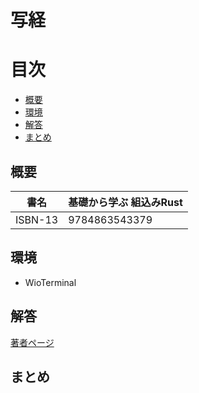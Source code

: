 写経
======================

# 目次

- [概要](#概要)
- [環境](#環境)
- [解答](#解答)
- [まとめ](#まとめ)

## 概要
| 書名 | 基礎から学ぶ 組込みRust |
----|---- 
| ISBN-13 | 9784863543379 |

## 環境
- WioTerminal

## 解答
[著者ページ](https://github.com/tomoyuki-nakabayashi/Embedded-Rust-from-Basics)

## まとめ

